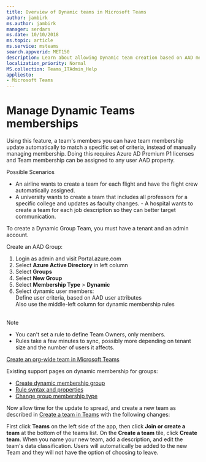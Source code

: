 ```yaml
---
title: Overview of Dynamic teams in Microsoft Teams
author: jambirk
ms.author: jambirk
manager: serdars
ms.date: 10/10/2018
ms.topic: article
ms.service: msteams
search.appverid: MET150
description: Learn about allowing Dynamic team creation based on AAD memberships.
localization_priority: Normal
MS.collection: Teams_ITAdmin_Help
appliesto: 
- Microsoft Teams
---
```


# Manage Dynamic Teams memberships

<!--
Overall, I think I'd pivot this to be informational about how Teams clients change for dynamic membership and what kind of scenarios dynamic membership allows, but just point to the Azure docs for all the details on setting up rules.
Title suggestion: Perhaps just "Dynamic membership" or "Dynamic membership for teams"
-->

<!--
Microsoft Teams supports teams associated with Office 365 groups using dynamic membership. Dynamic membership enables the membership of a team to be defined by one or more rules that check for certain user attributes in AAD. Users are automatically added or removed to the correct teams as user attributes change or users join and leave the tenant. 
-->

<!--
With dynamic membership you can setup teams for certain cohorts of users in your organization. As examples:
- A hospital can create distinct teams for nurses, doctors, and surgeons to broadcast communications.
- A university can create a team for all faculty within a particular college.
-->

Using this feature, a team's members you can have team membership update automatically to match a specific set of criteria, instead of manually managing membership.​ Doing this requires Azure AD Premium P1 licenses and Team membership can be assigned to any user AAD property.

Possible Scenarios​
- An airline wants to create a team for each flight and have the flight crew automatically assigned.​
- A university wants to create a team that includes all professors for a specific college and updates as faculty changes.
​- A hospital wants to create a team for each job description so they can better target communication. 
​
​

<!-- 
You must be a tenant admin to manage dynamic membership, and an Azure AD Premium P1 license is required for each user assigned to a dynamic memberhsip group. Visit here to learn more. (link: https://docs.microsoft.com/en-us/azure/active-directory/users-groups-roles/groups-dynamic-membership)
-->

To create a Dynamic Group Team, you must have a tenant and an admin account​.

<!--
Microsoft Teams may take up to 2 hours to reflect dynamic membership changes once they take effect in the Office 365 group for a team.
-->

<!-- I'd leave all of this out below, and just rely on the pointer to the groups documentation above -->

Create an AAD Group:
1. Login as admin and visit Portal.azure.com​
2. Select **Azure Active Directory** in left column​
3. Select **Groups​**
4. Select **New Group**​
5. Select **Membership Type** > **Dynamic**​
6. Select dynamic user members​: <br/>
    Define user criteria​, based on AAD user attributes​<br/>
    Also use the middle-left column for dynamic membership rules<br/>
​
> [!NOTE]
>- You can't set a rule to define Team Owners, only members.
>- Rules take a few minutes to sync, possibly more depending on tenant size and the number of users it affects.
​


[Create an org-wide team in Microsoft Teams](create-an-org-wide-team.md)

Existing support pages on dynamic membership for groups: 
- [Create dynamic membership group](https://docs.microsoft.com/en-us/azure/active-directory/users-groups-roles/groups-dynamic-membership)
- [Rule syntax and properties](https://docs.microsoft.com/en-us/azure/active-directory/users-groups-roles/groups-dynamic-membership)
- [Change group membership type](https://docs.microsoft.com/en-us/azure/active-directory/users-groups-roles/groups-change-type)

Now allow time for the update to spread, and create a new team  as described in [Create a team in Teams](https://support.office.com/en-us/article/create-a-team-in-teams-174adf5f-846b-4780-b765-de1a0a737e2b) with the following changes: 

First click **Teams**  on the left side of the app, then click **Join or create a team** at the bottom of the teams list. On the **Create a team** tile, click **Create team**.
When you name your new team, add a description, and edit the team's data classification.  Users will automatically be added to the new Team and they will not have the option of choosing to leave.
